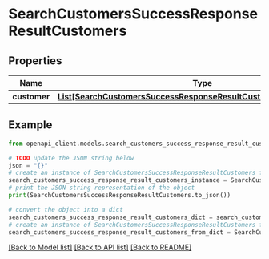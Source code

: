 # SearchCustomersSuccessResponseResultCustomers


## Properties

Name | Type | Description | Notes
------------ | ------------- | ------------- | -------------
**customer** | [**List[SearchCustomersSuccessResponseResultCustomersCustomerInner]**](SearchCustomersSuccessResponseResultCustomersCustomerInner.md) |  | 

## Example

```python
from openapi_client.models.search_customers_success_response_result_customers import SearchCustomersSuccessResponseResultCustomers

# TODO update the JSON string below
json = "{}"
# create an instance of SearchCustomersSuccessResponseResultCustomers from a JSON string
search_customers_success_response_result_customers_instance = SearchCustomersSuccessResponseResultCustomers.from_json(json)
# print the JSON string representation of the object
print(SearchCustomersSuccessResponseResultCustomers.to_json())

# convert the object into a dict
search_customers_success_response_result_customers_dict = search_customers_success_response_result_customers_instance.to_dict()
# create an instance of SearchCustomersSuccessResponseResultCustomers from a dict
search_customers_success_response_result_customers_from_dict = SearchCustomersSuccessResponseResultCustomers.from_dict(search_customers_success_response_result_customers_dict)
```
[[Back to Model list]](../README.md#documentation-for-models) [[Back to API list]](../README.md#documentation-for-api-endpoints) [[Back to README]](../README.md)


